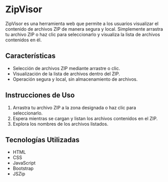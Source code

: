 # ZipVisor

ZipVisor es una herramienta web que permite a los usuarios visualizar el contenido de archivos ZIP de manera segura y local. Simplemente arrastra tu archivo ZIP o haz clic para seleccionarlo y visualiza la lista de archivos contenidos en él.

## Características
- Selección de archivos ZIP mediante arrastre o clic.
- Visualización de la lista de archivos dentro del ZIP.
- Operación segura y local, sin almacenamiento de archivos.

## Instrucciones de Uso
1. Arrastra tu archivo ZIP a la zona designada o haz clic para seleccionarlo.
2. Espera mientras se cargan y listan los archivos contenidos en el ZIP.
3. Explora los nombres de los archivos listados.

## Tecnologías Utilizadas
- HTML
- CSS
- JavaScript
- Bootstrap
- JSZip
